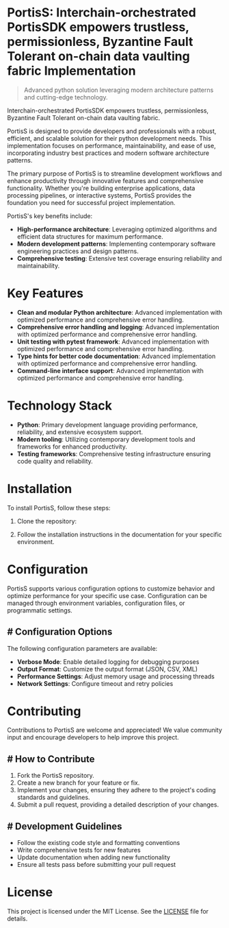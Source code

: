 <!-- fallback_PortisS_20250803033107_59876 -->

# PortisS: Interchain-orchestrated PortisSDK empowers trustless, permissionless, Byzantine Fault Tolerant on-chain data vaulting fabric Implementation
> Advanced python solution leveraging modern architecture patterns and cutting-edge technology.

Interchain-orchestrated PortisSDK empowers trustless, permissionless, Byzantine Fault Tolerant on-chain data vaulting fabric.

PortisS is designed to provide developers and professionals with a robust, efficient, and scalable solution for their python development needs. This implementation focuses on performance, maintainability, and ease of use, incorporating industry best practices and modern software architecture patterns.

The primary purpose of PortisS is to streamline development workflows and enhance productivity through innovative features and comprehensive functionality. Whether you're building enterprise applications, data processing pipelines, or interactive systems, PortisS provides the foundation you need for successful project implementation.

PortisS's key benefits include:

* **High-performance architecture**: Leveraging optimized algorithms and efficient data structures for maximum performance.
* **Modern development patterns**: Implementing contemporary software engineering practices and design patterns.
* **Comprehensive testing**: Extensive test coverage ensuring reliability and maintainability.

# Key Features

* **Clean and modular Python architecture**: Advanced implementation with optimized performance and comprehensive error handling.
* **Comprehensive error handling and logging**: Advanced implementation with optimized performance and comprehensive error handling.
* **Unit testing with pytest framework**: Advanced implementation with optimized performance and comprehensive error handling.
* **Type hints for better code documentation**: Advanced implementation with optimized performance and comprehensive error handling.
* **Command-line interface support**: Advanced implementation with optimized performance and comprehensive error handling.

# Technology Stack

* **Python**: Primary development language providing performance, reliability, and extensive ecosystem support.
* **Modern tooling**: Utilizing contemporary development tools and frameworks for enhanced productivity.
* **Testing frameworks**: Comprehensive testing infrastructure ensuring code quality and reliability.

# Installation

To install PortisS, follow these steps:

1. Clone the repository:


2. Follow the installation instructions in the documentation for your specific environment.

# Configuration

PortisS supports various configuration options to customize behavior and optimize performance for your specific use case. Configuration can be managed through environment variables, configuration files, or programmatic settings.

## # Configuration Options

The following configuration parameters are available:

* **Verbose Mode**: Enable detailed logging for debugging purposes
* **Output Format**: Customize the output format (JSON, CSV, XML)
* **Performance Settings**: Adjust memory usage and processing threads
* **Network Settings**: Configure timeout and retry policies

# Contributing

Contributions to PortisS are welcome and appreciated! We value community input and encourage developers to help improve this project.

## # How to Contribute

1. Fork the PortisS repository.
2. Create a new branch for your feature or fix.
3. Implement your changes, ensuring they adhere to the project's coding standards and guidelines.
4. Submit a pull request, providing a detailed description of your changes.

## # Development Guidelines

* Follow the existing code style and formatting conventions
* Write comprehensive tests for new features
* Update documentation when adding new functionality
* Ensure all tests pass before submitting your pull request

# License

This project is licensed under the MIT License. See the [LICENSE](https://github.com/gary111868/PortisS/blob/main/LICENSE) file for details.
